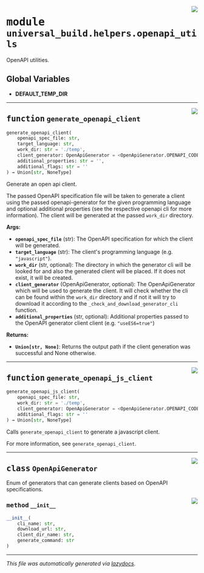 <!-- markdownlint-disable -->

<a href="https://github.com/ml-tooling/universal-build/blob/main/src/universal_build/helpers/openapi_utils.py#L0"><img align="right" style="float:right;" src="https://img.shields.io/badge/-source-cccccc?style=flat-square"></a>

# <kbd>module</kbd> `universal_build.helpers.openapi_utils`
OpenAPI utilities. 

**Global Variables**
---------------
- **DEFAULT_TEMP_DIR**

---

<a href="https://github.com/ml-tooling/universal-build/blob/main/src/universal_build/helpers/openapi_utils.py#L94"><img align="right" style="float:right;" src="https://img.shields.io/badge/-source-cccccc?style=flat-square"></a>

## <kbd>function</kbd> `generate_openapi_client`

```python
generate_openapi_client(
    openapi_spec_file: str,
    target_language: str,
    work_dir: str = './temp',
    client_generator: OpenApiGenerator = <OpenApiGenerator.OPENAPI_CODEGEN: ('openapi-generator-cli.jar', 'https://repo1.maven.org/maven2/org/openapitools/openapi-generator-cli/5.0.1/openapi-generator-cli-5.0.1.jar', 'openapi_client', 'java -jar {cli_path} generate -i {openapi_spec_file} -g {target_language} -o {output_path} {additional_flags} {additional_properties}')>,
    additional_properties: str = '',
    additional_flags: str = ''
) → Union[str, NoneType]
```

Generate an open api client. 

The passed OpenAPI specification file will be taken to generate a client using the passed openapi-generator for the given programming language and optional additional properties (see the respective openapi cli for more information). The client will be generated at the passed `work_dir` directory. 



**Args:**
 
 - <b>`openapi_spec_file`</b> (str):  The OpenAPI specification for which the client will be generated. 
 - <b>`target_language`</b> (str):  The client's programming language (e.g. `"javascript"`). 
 - <b>`work_dir`</b> (str, optional):  The directory in which the generator cli will be looked for and also the generated client will be placed. If it does not exist, it will be created. 
 - <b>`client_generator`</b> (OpenApiGenerator, optional):  The OpenApiGenerator which will be used to generate the client. It will check whether the cli can be found within the `work_dir` directory and if not it will try to download it according to the `_check_and_download_generator_cli` function. 
 - <b>`additional_properties`</b> (str, optional):  Additional properties passed to the OpenAPI generator client client (e.g. `"useES6=true"`) 



**Returns:**
 
 - <b>`Union[str, None]`</b>:  Returns the output path if the client generation was successful and None otherwise. 


---

<a href="https://github.com/ml-tooling/universal-build/blob/main/src/universal_build/helpers/openapi_utils.py#L142"><img align="right" style="float:right;" src="https://img.shields.io/badge/-source-cccccc?style=flat-square"></a>

## <kbd>function</kbd> `generate_openapi_js_client`

```python
generate_openapi_js_client(
    openapi_spec_file: str,
    work_dir: str = './temp',
    client_generator: OpenApiGenerator = <OpenApiGenerator.OPENAPI_CODEGEN: ('openapi-generator-cli.jar', 'https://repo1.maven.org/maven2/org/openapitools/openapi-generator-cli/5.0.1/openapi-generator-cli-5.0.1.jar', 'openapi_client', 'java -jar {cli_path} generate -i {openapi_spec_file} -g {target_language} -o {output_path} {additional_flags} {additional_properties}')>,
    additional_flags: str = ''
) → Union[str, NoneType]
```

Calls `generate_openapi_client` to generate a javascript client. 

For more information, see `generate_openapi_client`. 


---

<a href="https://github.com/ml-tooling/universal-build/blob/main/src/universal_build/helpers/openapi_utils.py#L14"><img align="right" style="float:right;" src="https://img.shields.io/badge/-source-cccccc?style=flat-square"></a>

## <kbd>class</kbd> `OpenApiGenerator`
Enum of generators that can generate clients based on OpenAPI specifications. 

<a href="https://github.com/ml-tooling/universal-build/blob/main/src/universal_build/helpers/openapi_utils.py#L30"><img align="right" style="float:right;" src="https://img.shields.io/badge/-source-cccccc?style=flat-square"></a>

### <kbd>method</kbd> `__init__`

```python
__init__(
    cli_name: str,
    download_url: str,
    client_dir_name: str,
    generate_command: str
)
```











---

_This file was automatically generated via [lazydocs](https://github.com/ml-tooling/lazydocs)._
